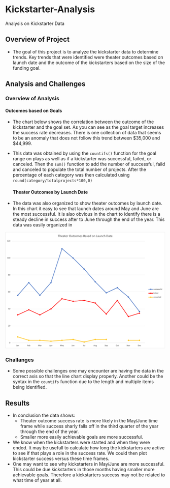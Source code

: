 # Kickstarter-Analysis
Analysis on Kickstarter Data

## Overview of Project
* The goal of this project is to analyze the kickstarter data to determine trends. Key trends that were identified were theater outcomes based on launch date and the outcome of the kickstarters based on the size of the funding goal.

## Analysis and Challenges
### Overview of Analysis

   #### Outcomes based on Goals

* The chart below shows the correlation between the outcome of the kickstarter and the goal set. As you can see as the goal target increases the success rate decreases. There is one collection of data that seems to be an anomaly that does not follow this trend between $35,000 and $44,999. 
* This data was obtained by using the `countifs()` function for the goal range on plays as well as if a kickstarter was successful, failed, or canceled. Then the `sum()` function to add the number of successful, faild and canceled to populate the total number of projects. After the percentage of each category was then calculated using `round(category/totalprojects*100,0)`



   #### Theater Outcomes by Launch Date

* The data was also organized to show theater outcomes by launch date. In this chart it easy to see that launch dates around May and June are the most successful. It is also obvious in the chart to identify there is a steady decline in success after to June through the end of the year. This data was easily organized in 

![Theater Outcomes by Launch](Theater_Outcomes_vs_Launch.png)

### Challanges

* Some possible challenges one may encounter are having the data in the correct axis so that the line chart display properly. Another could be the syntax in the `countifs` function due to the length and multiple items being identified. 

## Results
* In conclusion the data shows: 
  * Theater outcome success rate is more likely in the May/June time frame while success sharly falls off in the third quarter of the year through the end of the year.
  * Smaller more easily achievable goals are more successful.
* We know when the kickstarters were started and when they were ended. It may be usefull to calculate how long the kickstarters are active to see if that plays a role in the success rate. We could then plot kickstarter success versus these time frames.
* One may want to see why kickstarters in May/June are more successful. This could be due kickstarters in those months having smaller more achievable goals. Therefore a kickstarters success may not be related to what time of year at all. 
